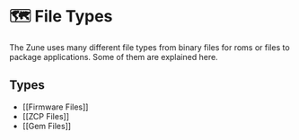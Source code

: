 # 🗺️ File Types
The Zune uses many different file types from binary files for roms or files to package applications. Some of them are explained here.

## Types
- [[Firmware Files]]
- [[ZCP Files]]
- [[Gem Files]]

